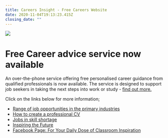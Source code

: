 ```yaml
---
title: Careers Insight - Free Careers Website
date: 2020-11-04T19:13:23.415Z
closing_date: ""
---
```



![](https://res.cloudinary.com/whanganuihigh/image/upload/v1604516975/Careers%20and%20Vocational/05.11.2020_-_Career_Insight.jpg)

# Free Career advice service now available

An over-the-phone service offering free personalised career guidance from qualified professionals is now available. The service is designed to support job seekers in taking the next steps into work or study - [find out more.](https://www.careers.govt.nz/plan-your-career/talk-to-a-career-expert/career-advice/?utm_medium=email&utm_campaign=Careers%20Insight%20Practitioners%20October%202020&utm_content=Careers%20Insight%20Practitioners%20October%202020+CID_9327f75a9554a549134c711e6827d99b&utm_source=Careers%20Insight&utm_term=Find%20out%20more)

Click on the links below for more information;

* [Range of job opportunities in the primary industries](https://www.opportunitygrowshere.nz/)
* [How to create a professional CV](https://www.careers.govt.nz/help-finding-a-job/job-hunters-toolkit/create-a-cv/?utm_medium=email&utm_campaign=Careers%20Insight%20Practitioners%20October%202020&utm_content=Careers%20Insight%20Practitioners%20October%202020+CID_9327f75a9554a549134c711e6827d99b&utm_source=Careers%20Insight&utm_term=How%20to%20create%20a%20professional%20CV)
* [Jobs in skill shortage](https://www.careers.govt.nz/job-hunting/whats-happening-in-the-job-market/jobs-in-skill-shortage/?utm_medium=email&utm_campaign=Careers%20Insight%20Practitioners%20October%202020&utm_content=Careers%20Insight%20Practitioners%20October%202020+CID_9327f75a9554a549134c711e6827d99b&utm_source=Careers%20Insight&utm_term=Jobs%20in%20skill%20shortage)
* [Inspiring the Future](https://business.facebook.com/watch/?v=403553377298114)
* [Facebook Page: For Your Daily Dose of Classroom Inspiration](https://www.facebook.com/careersnz/)